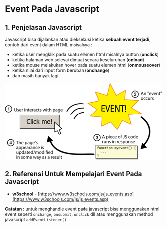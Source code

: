 # Event Pada Javascript

## 1. Penjelasan Javascript

Javascript bisa dijalankan atau dieksekusi ketika **sebuah event terjadi**, contoh dari event dalam HTML msisalnya : 

- ketika user mengklik pada suatu elemen html misalnya button (**onclick**)
- ketika halaman web selesai dimuat secara keseluruhan (**onload**)
- ketika mouse melakukan hover pada suatu elemen html (**onmouseover**)
- ketika nilai dari input form berubah (**onchange**)
- dan masih banyak lagi

![javascript-event](event.png)


## 2. Referensi Untuk Mempelajari Event Pada Javascript

- **w3school** - [https://www.w3schools.com/js/js_events.asp](https://www.w3schools.com/js/js_events.asp)

**Catatan :** untuk menghandle event pada javascript bisa menggunakan html event seperti `onchange`, `onsubmit`, `onclick` dll atau menggunakan method javascript `addEventListener()`